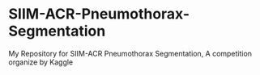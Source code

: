 # SIIM-ACR-Pneumothorax-Segmentation
My Repository for SIIM-ACR Pneumothorax Segmentation, A competition organize by Kaggle
